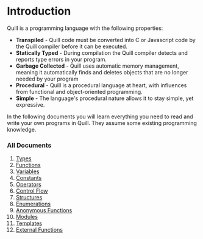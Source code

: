 
# Introduction

Quill is a programming language with the following properties:
- **Transpiled** - Quill code must be converted into C or Javascript code by the Quill compiler before it can be executed.
- **Statically Typed** - During compilation the Quill compiler detects and reports type errors in your program.
- **Garbage Collected** - Quill uses automatic memory management, meaning it automatically finds and deletes objects that are no longer needed by your program
- **Procedural** - Quill is a procedural language at heart, with influences from functional and object-oriented programming.
- **Simple** - The language's procedural nature allows it to stay simple, yet expressive.

In the following documents you will learn everything you need to read and write your own programs in Quill. They assume some existing programming knowledge.

### All Documents

1. [Types](types.md)
2. [Functions](functions.md)
3. [Variables](variables.md)
4. [Constants](constants.md)
5. [Operators](operators.md)
6. [Control Flow](control_flow.md)
7. [Structures](structures.md)
8. [Enumerations](enumerations.md)
9. [Anonymous Functions](closures.md)
10. [Modules](modules.md)
11. [Templates](templates.md)
12. [External Functions](externals.md)
